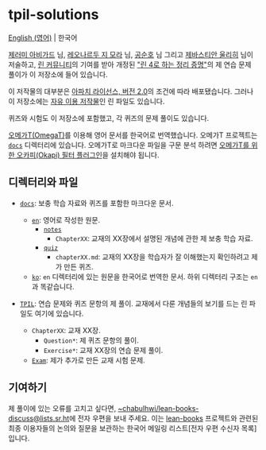 # tpil-solutions

[English (영어)](./README.md) | 한국어

[제러미 아비가드][ja] 님, [레오나르두 지 모라][ldm] 님, [공순호][sk] 님 그리고 [제바스티안 울리히][su] 님이 저술하고, [린 커뮤니티][lean-comm]의 기여를 받아 개정된 ["린 4로 하는 정리 증명"][tpil]의 제 연습 문제 풀이가 이 저장소에 들어 있습니다.

이 저작물의 대부분은 [아파치 라이선스, 버전 2.0](./LICENSE)의 조건에 따라 배포됐습니다. 그러나 이 저장소에는 [자유 이용 저작물](./LICENSE-CC0)인 린 파일도 있습니다.

퀴즈와 시험도 이 저장소에 포함했고, 각 퀴즈의 문제 풀이도 있습니다.

[오메가T(OmegaT)][omt]를 이용해 영어 문서를 한국어로 번역했습니다. 오메가T 프로젝트는 [`docs`](./docs) 디렉터리에 있습니다. 오메가T로 마크다운 파일을 구문 분석 하려면 [오메가T를 위한 오카피(Okapi) 필터 플러그인][okapi]을 설치해야 됩니다.

## 디렉터리와 파일

* [`docs`](./docs): 보충 학습 자료와 퀴즈를 포함한 마크다운 문서.
  * [`en`](./docs/en): 영어로 작성한 원문.
    * [`notes`](./docs/en/notes)
      * `ChapterXX`: 교재의 XX장에서 설명된 개념에 관한 제 보충 학습 자료.
    * [`quiz`](./docs/en/quiz)
      * `chapterXX.md`: 교재의 XX장을 학습자가 잘 이해했는지 확인하려고 제가 만든 퀴즈.
  * [`ko`](./docs/ko): `en` 디렉터리에 있는 원문을 한국어로 번역한 문서. 하위 디렉터리 구조는 `en`과 똑같습니다.

* [`TPIL`](./TPIL): 연습 문제와 퀴즈 문항의 제 풀이. 교재에서 다룬 개념들의 보기를 드는 린 파일도 여기에 있습니다.
  * `ChapterXX`: 교재 XX장.
    * `Question*`: 제 퀴즈 문항의 풀이.
    * `Exercise*`: 교재 XX장의 연습 문제 풀이.
  * [`Exam`](./TPIL/Exam): 제가 추가로 만든 교재 시험 문제.

## 기여하기

제 풀이에 있는 오류를 고치고 싶다면, <~chabulhwi/lean-books-discuss@lists.sr.ht>에 전자 우편을 보내 주세요. 이는 [lean-books][lean-books]
프로젝트와 관련된 최종 이용자들의 논의와 질문을 보관하는 한국어 메일링 리스트[전자 우편 수신자 목록]입니다.

[tpil]: https://lean-lang.org/theorem_proving_in_lean4/title_page.html
[ja]: https://www.andrew.cmu.edu/user/avigad/
[ldm]: https://leodemoura.github.io/about.html
[sk]: https://soonhokong.github.io/
[su]: https://sebasti.a.nullri.ch/
[lean-comm]: https://leanprover-community.github.io/
[omt]: https://omegat.org/
[okapi]: https://okapiframework.org/wiki/index.php/Okapi_Filters_Plugin_for_OmegaT
[lean-books]: https://sr.ht/~chabulhwi/lean-books/
